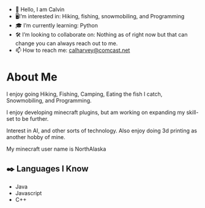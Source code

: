 - 👋 Hello, I am Calvin
- 🖥I’m interested in: Hiking, fishing, snowmobiling, and Programming
- 🎓 I’m currently learning: Python
- 🛠 I’m looking to collaborate on: Nothing as of right now but that can change you can always reach out to me. 
- 📫 How to reach me: calharvey@comcast.net


# About Me


I enjoy going Hiking, Fishing, Camping, Eating the fish I catch, Snowmobiling, and Programming. 

I enjoy developing minecraft plugins, but am working on expanding my skill-set to be further. 

Interest in AI, and other sorts of technology. Also enjoy doing 3d printing as another hobby of mine.

My minecraft user name is NorthAlaska


## ✒️ Languages I Know

- Java
- Javascript
- C++

